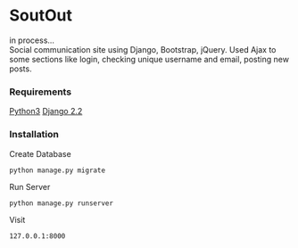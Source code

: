 <h1>SoutOut</h1>
<p>in process...<br>Social communication site using Django, Bootstrap, jQuery. Used Ajax to some sections like login, checking unique
    username
    and email, posting new posts.</p>
<h3>Requirements</h3>
<a href="https://www.python.org/ftp/python/3.8.0/python-3.8.0.exe">Python3</a>
<a href="https://www.djangoproject.com/">Django 2.2</a>

<h3>Installation</h3>

Create Database
```
python manage.py migrate
```
Run Server
```
python manage.py runserver
```
Visit
```
127.0.0.1:8000
```
